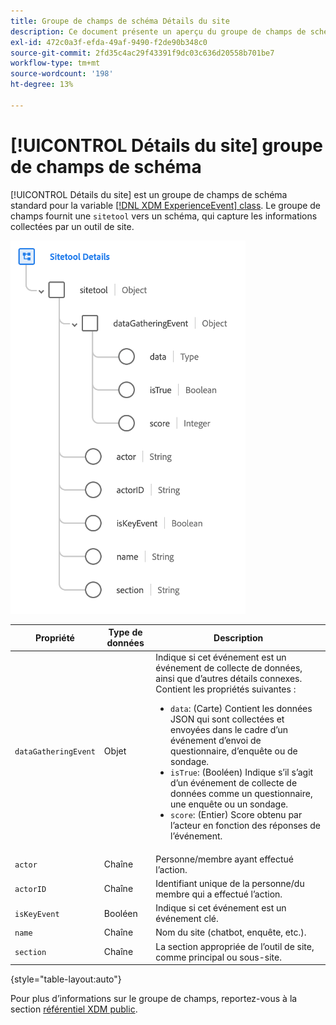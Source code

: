 ```yaml
---
title: Groupe de champs de schéma Détails du site
description: Ce document présente un aperçu du groupe de champs de schéma Détails du site.
exl-id: 472c0a3f-efda-49af-9490-f2de90b348c0
source-git-commit: 2fd35c4ac29f43391f9dc03c636d20558b701be7
workflow-type: tm+mt
source-wordcount: '198'
ht-degree: 13%

---
```


# [!UICONTROL Détails du site] groupe de champs de schéma

[!UICONTROL Détails du site] est un groupe de champs de schéma standard pour la variable [[!DNL XDM ExperienceEvent] class](../../classes/experienceevent.md). Le groupe de champs fournit une `sitetool` vers un schéma, qui capture les informations collectées par un outil de site.

![Structure du groupe de champs](../../images/field-groups/sitetool-details.png)

| Propriété | Type de données | Description |
| --- | --- | --- |
| `dataGatheringEvent` | Objet | Indique si cet événement est un événement de collecte de données, ainsi que d’autres détails connexes. Contient les propriétés suivantes :<ul><li>`data`: (Carte) Contient les données JSON qui sont collectées et envoyées dans le cadre d’un événement d’envoi de questionnaire, d’enquête ou de sondage.</li><li>`isTrue`: (Booléen) Indique s’il s’agit d’un événement de collecte de données comme un questionnaire, une enquête ou un sondage.</li><li>`score`: (Entier) Score obtenu par l’acteur en fonction des réponses de l’événement.</li></ul> |
| `actor` | Chaîne | Personne/membre ayant effectué l’action. |
| `actorID` | Chaîne | Identifiant unique de la personne/du membre qui a effectué l’action. |
| `isKeyEvent` | Booléen | Indique si cet événement est un événement clé. |
| `name` | Chaîne | Nom du site (chatbot, enquête, etc.). |
| `section` | Chaîne | La section appropriée de l’outil de site, comme principal ou sous-site. |

{style=&quot;table-layout:auto&quot;}

Pour plus d’informations sur le groupe de champs, reportez-vous à la section [référentiel XDM public](https://github.com/adobe/xdm/blob/master/components/fieldgroups/experience-event/industry-verticals/experienceevent-healthcare-sitetool.schema.json).
